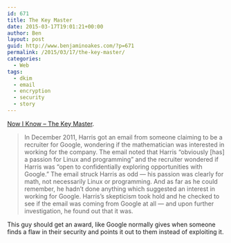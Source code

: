 ```yaml
---
id: 671
title: The Key Master
date: 2015-03-17T19:01:21+00:00
author: Ben
layout: post
guid: http://www.benjaminoakes.com/?p=671
permalink: /2015/03/17/the-key-master/
categories:
  - Web
tags:
  - dkim
  - email
  - encryption
  - security
  - story
---
```

[Now I Know – The Key Master](http://nowiknow.com/the-key-master/).

> In December 2011, Harris got an email from someone claiming to be a recruiter for Google, wondering if the mathematician was interested in working for the company. The email noted that Harris “obviously [has] a passion for Linux and programming” and the recruiter wondered if Harris was “open to confidentially exploring opportunities with Google.” The email struck Harris as odd — his passion was clearly for math, not necessarily Linux or programming. And as far as he could remember, he hadn’t done anything which suggested an interest in working for Google. Harris&#8217;s skepticism took hold and he checked to see if the email was coming from Google at all — and upon further investigation, he found out that it was.

This guy should get an award, like Google normally gives when someone finds a flaw in their security and points it out to them instead of exploiting it.
